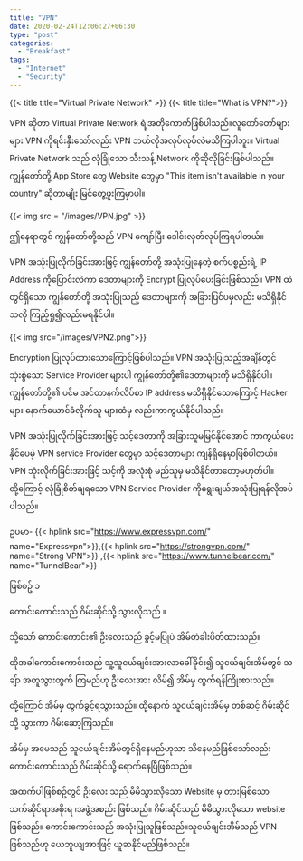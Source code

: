 ```yaml
---
title: "VPN"
date: 2020-02-24T12:06:27+06:30
type: "post"
categories: 
  - "Breakfast"
tags:
  - "Internet"
  - "Security"
---
```

{{< title title="Virtual Private Network" >}}
{{< title title="What is VPN?">}}
<!--more-->



VPN ဆိုတာ Virtual Private Network ရဲ့အတိုကောက်ဖြစ်ပါသည်။လူတော်တော်များများ VPN ကိုရင်းနှီးသော်လည်း VPN ဘယ်လိုအလုပ်လုပ်လဲမသိကြပါဘူး။
Virtual Private Network သည် လုံခြုံသော သီးသန့် Network ကိုဆိုလိုခြင်းဖြစ်ပါသည်။
ကျွန်တော်တို့ App Store တွေ Website တွေမှာ 
"This item isn't available in your country" ဆိုတာမျိုး မြင်တွေ့ဖူးကြမှာပါ။ 

{{< img src = "/images/VPN.jpg" >}}

ဤနေရာတွင် ကျွန်တော်တို့သည် VPN ကျော်ပြီး ဒေါင်းလုတ်လုပ်ကြရပါတယ်။

VPN အသုံးပြုလိုက်ခြင်းအားဖြင့် ကျွန်တော်တို့ အသုံးပြုနေတဲ့ စက်ပစ္စည်းရဲ့   IP Address  ကိုပြောင်းလဲကာ ဒေတာများကို Encrypt ပြုလုပ်ပေးခြင်းဖြစ်သည်။ VPN ထဲတွင်ရှိသော ကျွန်တော်တို့ အသုံးပြုသည့် ဒေတာများကို အခြားပြင်ပမှလည်း မသိရှိနိုင်သလို ကြည့်ရှု၍လည်းမရနိုင်ပါ။ 


{{< img src="/images/VPN2.png">}}

Encryption ပြုလုပ်ထားသောကြောင့်ဖြစ်ပါသည်။ VPN အသုံးပြုသည့်အချိန်တွင် သုံးစွဲသော Service Provider များပါ ကျွန်တော်တို့၏ဒေတာများကို မသိရှိနိုင်ပါ။ကျွန်တော်တို့၏ ပင်မ အင်တာနက်လိပ်စာ IP address မသိရှိနိုင်သောကြောင့် Hacker များ နောက်ယောင်ခံလိုက်သူ များထံမှ လည်းကာကွယ်နိုင်ပါသည်။

VPN အသုံးပြုလိုက်ခြင်းအားဖြင့် သင့်ဒေတာကို အခြားသူမမြင်နိုင်အောင် ကာကွယ်ပေးနိုင်ပေမဲ့ VPN service Provider တွေမှာ သင့်ဒေတာများ ကျန်ရှိနေမှာဖြစ်ပါတယ်။ VPN သုံးလိုက်ခြင်းအားဖြင့် သင့်ကို အလုံးစုံ မည်သူမှ မသိနိုင်‌တာတော့မဟုတ်ပါ။ ထို့ကြောင့် လုံခြုံစိတ်ချရသော VPN Service Provider ကိုရွေးချယ်အသုံးပြုရန်လိုအပ်ပါသည်။

ဥပမာ-  {{< hplink src="https://www.expressvpn.com/" name="Expressvpn">}},{{< hplink src="https://strongvpn.com/" name="Strong VPN">}}  ,{{< hplink src="https://www.tunnelbear.com/" name="TunnelBear">}} 

ဖြစ်စဥ် ၁ 

ကောင်းကောင်းသည် ဂိမ်းဆိုင်သို့ သွားလိုသည် ။ 

သို့သော်  ကောင်းကောင်း၏ ဦးလေးသည် ခွင့်မပြုပဲ အိမ်တံခါးပိတ်ထားသည်။

ထိုအခါကောင်းကောင်းသည် သူ့သူငယ်ချင်းအားလာခေါ်ခိုင်း၍ သူငယ်ချင်းအိမ်တွင် သချ်ာ အတူသွားတွက် ကြမည်ဟု ဦးလေးအား လိမ်၍ အိမ်မှ ထွက်ရန်ကြိုးစားသည်။ 

ထို့ကြောင် အိမ်မှ ထွက်ခွင့်ရသွားသည်။ ထို့နောက် သူငယ်ချင်းအိမ်မှ တစ်ဆင့် ဂိမ်းဆိုင်သို့ သွားကာ ဂိမ်းဆော့ကြသည်။ 

အိမ်မှ အမေသည် သူငယ်ချင်းအိမ်တွင်ရှိနေမည်ဟုသာ  သိနေမည်ဖြစ်သော်လည်း ကောင်းကောင်းသည် ဂိမ်းဆိုင်သို့ ရောက်နေပြီဖြစ်သည်။ 

အထက်ပါဖြစ်စဥ်တွင်  ဦးလေး သည် မိမိသွားလိုသော Website မှ တားမြစ်သောသက်ဆိုင်ရာအစိုးရ ၊အဖွဲ့အစည်း ဖြစ်သည်။
ဂိမ်းဆိုင်သည် မိမိသွားလိုသော website ဖြစ်သည်။ ကောင်းကောင်းသည်  အသုံးပြုသူဖြစ်သည်။သူငယ်ချင်းအိမ်သည်  VPN ဖြစ်သည်ဟု ယေဘူယျအားဖြင့် ယူဆနိုင်မည်ဖြစ်သည်။ 


